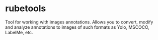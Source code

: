 # rubetools
Tool for working with images annotations. Allows you to convert, modify and analyze annotations to images of such formats as Yolo, MSCOCO, LabelMe, etc.
